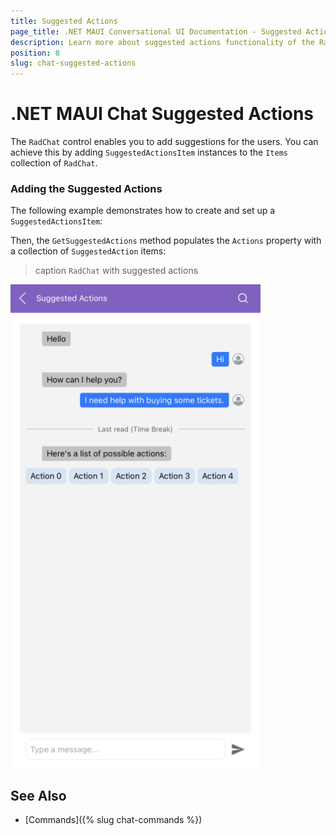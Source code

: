 ```yaml
---
title: Suggested Actions
page_title: .NET MAUI Conversational UI Documentation - Suggested Actions
description: Learn more about suggested actions functionality of the RadChat
position: 8
slug: chat-suggested-actions
---
```


# .NET MAUI Chat Suggested Actions

The `RadChat` control enables you to add suggestions for the users. You can achieve this by adding `SuggestedActionsItem` instances to the `Items` collection of `RadChat`.

### Adding the Suggested Actions 

The following example demonstrates how to create and set up a `SuggestedActionsItem`:

<snippet id='chat-suggested-actions-code' />

Then, the `GetSuggestedActions` method populates the `Actions` property with a collection of `SuggestedAction` items:

<snippet id='chat-suggested-actions-collection' />

>caption `RadChat` with suggested actions

![.NET MAUI Chat with suggested actions](images/chat-suggested-actions.png)

## See Also

- [Commands]({% slug chat-commands %})